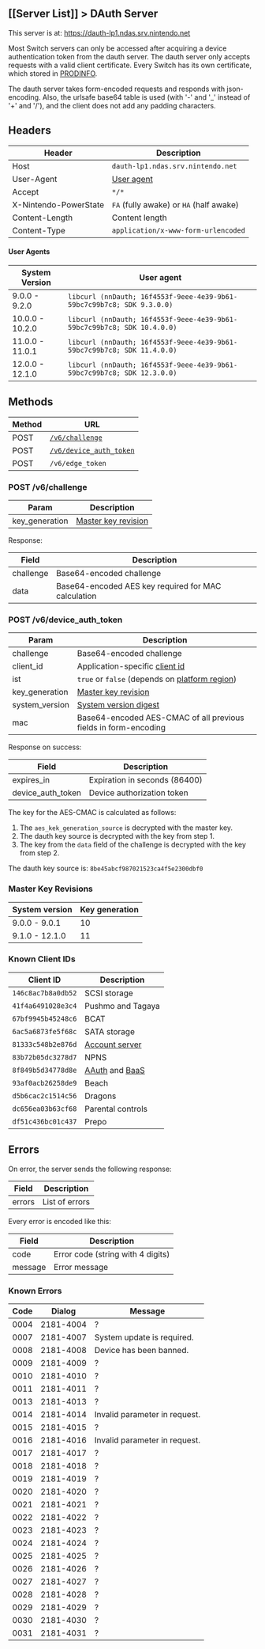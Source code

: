 [[Server List]] > DAuth Server
---

This server is at: https://dauth-lp1.ndas.srv.nintendo.net

Most Switch servers can only be accessed after acquiring a device authentication token from the dauth server. The dauth server only accepts requests with a valid client certificate. Every Switch has its own certificate, which stored in [PRODINFO](https://switchbrew.org/wiki/Calibration).

The dauth server takes form-encoded requests and responds with json-encoding. Also, the urlsafe base64 table is used (with '-' and '_' instead of '+' and '/'), and the client does not add any padding characters.

## Headers
| Header | Description |
| --- | --- |
| Host | `dauth-lp1.ndas.srv.nintendo.net` |
| User-Agent | [User agent](#user-agents) |
| Accept | `*/*` |
| X-Nintendo-PowerState | `FA` (fully awake) or `HA` (half awake) |
| Content-Length | Content length |
| Content-Type | `application/x-www-form-urlencoded` |

#### User Agents
| System Version | User agent |
| --- | --- |
| 9.0.0 - 9.2.0 | `libcurl (nnDauth; 16f4553f-9eee-4e39-9b61-59bc7c99b7c8; SDK 9.3.0.0)` |
| 10.0.0 - 10.2.0 | `libcurl (nnDauth; 16f4553f-9eee-4e39-9b61-59bc7c99b7c8; SDK 10.4.0.0)` |
| 11.0.0 - 11.0.1 | `libcurl (nnDauth; 16f4553f-9eee-4e39-9b61-59bc7c99b7c8; SDK 11.4.0.0)` |
| 12.0.0 - 12.1.0 | `libcurl (nnDauth; 16f4553f-9eee-4e39-9b61-59bc7c99b7c8; SDK 12.3.0.0)` |

## Methods
| Method | URL |
| --- | --- |
| POST | <code><a href="#post-v6challenge">/v6/challenge</a></code> |
| POST | <code><a href="#post-v6device_auth_token">/v6/device_auth_token</a></code> |
| POST | `/v6/edge_token` |

### POST /v6/challenge
| Param | Description |
| --- | --- |
| key_generation | [Master key revision](#master-key-revisions) |

Response:

| Field | Description |
| --- | --- |
| challenge | Base64-encoded challenge |
| data | Base64-encoded AES key required for MAC calculation |

### POST /v6/device_auth_token
| Param | Description |
| --- | --- |
| challenge | Base64-encoded challenge |
| client_id | Application-specific [client id](#known-client-ids) |
| ist | `true` or `false` (depends on [platform region](https://switchbrew.org/wiki/Settings_services#GetT)) |
| key_generation | [Master key revision](#master-key-revisions) |
| system_version | [System version digest](https://switchbrew.org/wiki/System_Version_Title) |
| mac | Base64-encoded AES-CMAC of all previous fields in form-encoding |

Response on success:

| Field | Description |
| --- | --- |
| expires_in | Expiration in seconds (86400) |
| device_auth_token | Device authorization token |

The key for the AES-CMAC is calculated as follows:
1. The `aes_kek_generation_source` is decrypted with the master key.
2. The dauth key source is decrypted with the key from step 1.
3. The key from the `data` field of the challenge is decrypted with the key from step 2.

The dauth key source is: `8be45abcf987021523ca4f5e2300dbf0`

### Master Key Revisions
| System version | Key generation |
| --- | --- |
| 9.0.0 - 9.0.1 | 10 |
| 9.1.0 - 12.1.0 | 11 |

### Known Client IDs
| Client ID | Description |
| --- | --- |
| `146c8ac7b8a0db52` | SCSI storage |
| `41f4a6491028e3c4` | Pushmo and Tagaya |
| `67bf9945b45248c6` | BCAT |
| `6ac5a6873fe5f68c` | SATA storage |
| `81333c548b2e876d` | [Account server](Account-Server-(Switch)) |
| `83b72b05dc3278d7` | NPNS |
| `8f849b5d34778d8e` | [AAuth](AAuth-Server) and [BaaS](BAAS-Server) |
| `93af0acb26258de9` | Beach |
| `d5b6cac2c1514c56` | Dragons |
| `dc656ea03b63cf68` | Parental controls |
| `df51c436bc01c437` | Prepo |

## Errors
On error, the server sends the following response:

| Field | Description |
| --- | --- |
| errors | List of errors |

Every error is encoded like this:

| Field | Description |
| --- | --- |
| code | Error code (string with 4 digits) |
| message | Error message |

### Known Errors
| Code | Dialog | Message |
| --- | --- | --- 
| 0004 | 2181-4004 | ? |
| 0007 | 2181-4007 | System update is required. |
| 0008 | 2181-4008 | Device has been banned. |
| 0009 | 2181-4009 | ? |
| 0010 | 2181-4010 | ? |
| 0011 | 2181-4011 | ? |
| 0013 | 2181-4013 | ? |
| 0014 | 2181-4014 | Invalid parameter in request. |
| 0015 | 2181-4015 | ? |
| 0016 | 2181-4016 | Invalid parameter in request. |
| 0017 | 2181-4017 | ? |
| 0018 | 2181-4018 | ? |
| 0019 | 2181-4019 | ? |
| 0020 | 2181-4020 | ? |
| 0021 | 2181-4021 | ? |
| 0022 | 2181-4022 | ? |
| 0023 | 2181-4023 | ? |
| 0024 | 2181-4024 | ? |
| 0025 | 2181-4025 | ? |
| 0026 | 2181-4026 | ? |
| 0027 | 2181-4027 | ? |
| 0028 | 2181-4028 | ? |
| 0029 | 2181-4029 | ? |
| 0030 | 2181-4030 | ? |
| 0031 | 2181-4031 | ? |